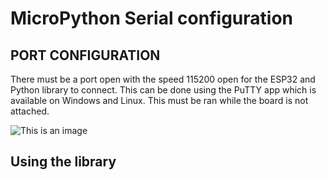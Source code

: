 # MicroPython Serial configuration

## PORT CONFIGURATION
There must be a port open with the speed 115200 open for the ESP32 and Python library to connect. This can be done using the PuTTY app which is available on Windows and Linux. This must be ran while the board is not attached.

![This is an image](https://github.com/shepai/MicroPython-com/Assets/enable.png)



## Using the library
